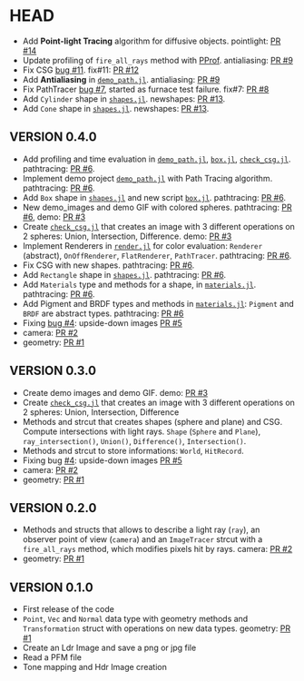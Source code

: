 # HEAD

- Add **Point-light Tracing** algorithm for diffusive objects. pointlight: [PR #14](https://github.com/daviderivaa/myraytracer/pull/14)
- Update profiling of `fire_all_rays` method with [PProf](https://github.com/JuliaPerf/PProf.jl). antialiasing: [PR #9](https://github.com/daviderivaa/myraytracer/pull/9)
- Fix CSG [bug #11](https://github.com/daviderivaa/myraytracer/issues/11). fix#11: [PR #12](https://github.com/daviderivaa/myraytracer/pull/12)
- Add **Antialiasing** in [`demo_path.jl`](./demo_path.jl). antialiasing: [PR #9](https://github.com/daviderivaa/myraytracer/pull/9)
- Fix PathTracer [bug #7](https://github.com/daviderivaa/myraytracer/issues/7), started as furnace test failure. fix#7: [PR #8](https://github.com/daviderivaa/myraytracer/pull/8)
- Add `Cylinder` shape in [`shapes.jl`](./myRayTracing/src/shapes.jl). newshapes: [PR #13](https://github.com/daviderivaa/myraytracer/pull/13).
- Add `Cone` shape in [`shapes.jl`](./myRayTracing/src/shapes.jl). newshapes: [PR #13](https://github.com/daviderivaa/myraytracer/pull/13).

## VERSION 0.4.0
- Add profiling and time evaluation in [`demo_path.jl`](./demo_path.jl), [`box.jl`](./box.jl), [`check_csg.jl`](./check_csg.jl). pathtracing: [PR #6](https://github.com/daviderivaa/myraytracer/pull/6). 
- Implement demo project [`demo_path.jl`](./demo_path.jl) with Path Tracing algorithm. pathtracing: [PR #6](https://github.com/daviderivaa/myraytracer/pull/6).
- Add `Box` shape in [`shapes.jl`](./myRayTracing/src/shapes.jl) and new script [`box.jl`](./box.jl). pathtracing: [PR #6](https://github.com/daviderivaa/myraytracer/pull/6).
- New demo_images and demo GIF with colored spheres. pathtracing: [PR #6](https://github.com/daviderivaa/myraytracer/pull/6), demo: [PR #3](https://github.com/daviderivaa/myraytracer/pull/3)
- Create [`check_csg.jl`](./check_csg.jl) that creates an image with 3 different operations on 2 spheres: Union, Intersection, Difference. demo: [PR #3](https://github.com/daviderivaa/myraytracer/pull/3)
- Implement Renderers in [`render.jl`](./myRayTracing/src/render.jl) for color evaluation: `Renderer` (abstract), `OnOffRenderer`, `FlatRenderer`, `PathTracer`. pathtracing: [PR #6](https://github.com/daviderivaa/myraytracer/pull/6).
- Fix CSG with new shapes. pathtracing: [PR #6](https://github.com/daviderivaa/myraytracer/pull/6).
- Add `Rectangle` shape in [`shapes.jl`](./myRayTracing/src/shapes.jl). pathtracing: [PR #6](https://github.com/daviderivaa/myraytracer/pull/6).
- Add `Materials` type and methods for a shape, in [`materials.jl`](./myRayTracing/src/materials.jl). pathtracing: [PR #6](https://github.com/daviderivaa/myraytracer/pull/6).
- Add Pigment and BRDF types and methods in [`materials.jl`](./myRayTracing/src/materials.jl): `Pigment` and `BRDF` are abstract types. pathtracing: [PR #6](https://github.com/daviderivaa/myraytracer/pull/6)
- Fixing [bug #4](https://github.com/daviderivaa/myraytracer/issues/4): upside-down images [PR #5](https://github.com/daviderivaa/myraytracer/pull/5)
- camera: [PR #2](https://github.com/daviderivaa/myraytracer/pull/2)
- geometry: [PR #1](https://github.com/daviderivaa/myraytracer/pull/1)

## VERSION 0.3.0
- Create demo images and demo GIF. demo: [PR #3](https://github.com/daviderivaa/myraytracer/pull/3)
- Create [`check_csg.jl`](./check_csg.jl) that creates an image with 3 different operations on 2 spheres: Union, Intersection, Difference
- Methods and strcut that creates shapes (sphere and plane) and CSG. Compute intersections with light rays. `Shape` (`Sphere` and `Plane`), `ray_intersection()`, `Union()`, `Difference()`, `Intersection()`.
- Methods and strcut to store informations: `World`, `HitRecord`.
- Fixing bug [#4](https://github.com/daviderivaa/myraytracer/issues/4): upside-down images [PR #5](https://github.com/daviderivaa/myraytracer/pull/5)
- camera: [PR #2](https://github.com/daviderivaa/myraytracer/pull/2)
- geometry: [PR #1](https://github.com/daviderivaa/myraytracer/pull/1)

## VERSION 0.2.0
- Methods and structs that allows to describe a light ray (`ray`), an observer point of view (`camera`) and an `ImageTracer` strcut with a `fire_all_rays` method, which modifies pixels hit by rays. camera: [PR #2](https://github.com/daviderivaa/myraytracer/pull/2)
- geometry: [PR #1](https://github.com/daviderivaa/myraytracer/pull/1)

## VERSION 0.1.0
- First release of the code
- `Point`, `Vec` and `Normal` data type with geometry methods and `Transformation` struct with operations on new data types. geometry: [PR #1](https://github.com/daviderivaa/myraytracer/pull/1)
- Create an Ldr Image and save a png or jpg file
- Read a PFM file
- Tone mapping and Hdr Image creation